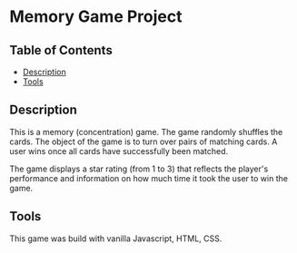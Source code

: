 # Memory Game Project

## Table of Contents

* [Description](#description)
* [Tools](#tools)

## Description

This is a memory (concentration) game. The game randomly shuffles the cards. The object of the game is to turn over pairs of matching cards. A user wins once all cards have successfully been matched.

The game displays a star rating (from 1 to 3) that reflects the player's performance and information on how much time it took the user to win the game.

## Tools

This game was build with vanilla Javascript, HTML, CSS. 
